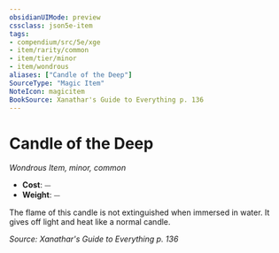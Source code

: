 ```yaml
---
obsidianUIMode: preview
cssclass: json5e-item
tags:
- compendium/src/5e/xge
- item/rarity/common
- item/tier/minor
- item/wondrous
aliases: ["Candle of the Deep"]
SourceType: "Magic Item"
NoteIcon: magicitem
BookSource: Xanathar's Guide to Everything p. 136
---
```

# Candle of the Deep
*Wondrous Item, minor, common*  

- **Cost**: ⏤
- **Weight**: ⏤

The flame of this candle is not extinguished when immersed in water. It gives off light and heat like a normal candle.

*Source: Xanathar's Guide to Everything p. 136*